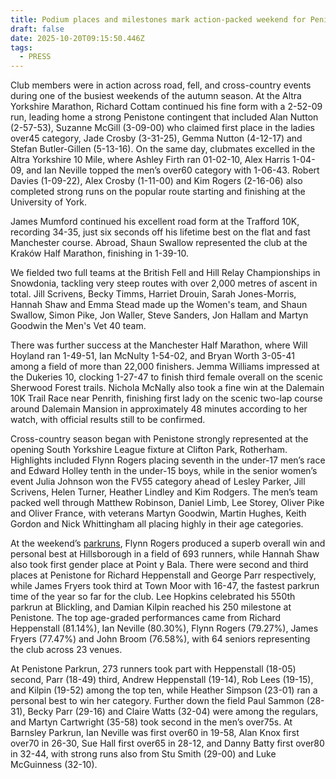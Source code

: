 ```yaml
---
title: Podium places and milestones mark action-packed weekend for Penistone runners
draft: false
date: 2025-10-20T09:15:50.446Z
tags:
  - PRESS
---
```

Club members were in action across road, fell, and cross-country events during one of the busiest weekends of the autumn season. At the Altra Yorkshire Marathon, Richard Cottam continued his fine form with a 2-52-09 run, leading home a strong Penistone contingent that included Alan Nutton (2-57-53), Suzanne McGill (3-09-00) who claimed first place in the ladies over45 category, Jade Crosby (3-31-25), Gemma Nutton (4-12-17) and Stefan Butler-Gillen (5-13-16). On the same day, clubmates excelled in the Altra Yorkshire 10 Mile, where Ashley Firth ran 01-02-10, Alex Harris 1-04-09, and Ian Neville topped the men’s over60 category with 1-06-43. Robert Davies (1-09-22), Alex Crosby (1-11-00) and Kim Rogers (2-16-06) also completed strong runs on the popular route starting and finishing at the University of York.

James Mumford continued his excellent road form at the Trafford 10K, recording 34-35, just six seconds off his lifetime best on the flat and fast Manchester course. Abroad, Shaun Swallow represented the club at the Kraków Half Marathon, finishing in 1-39-10.

We fielded two full teams at the British Fell and Hill Relay Championships in Snowdonia, tackling very steep routes with over 2,000 metres of ascent in total. Jill Scrivens, Becky Timms, Harriet Drouin, Sarah Jones-Morris, Hannah Shaw and Emma Stead made up the Women's team, and Shaun Swallow, Simon Pike, Jon Waller, Steve Sanders, Jon Hallam and Martyn Goodwin the Men's Vet 40 team.

There was further success at the Manchester Half Marathon, where Will Hoyland ran 1-49-51, Ian McNulty 1-54-02, and Bryan Worth 3-05-41 among a field of more than 22,000 finishers. Jemma Williams impressed at the Dukeries 10, clocking 1-27-47 to finish third female overall on the scenic Sherwood Forest trails. Nichola McNally also took a fine win at the Dalemain 10K Trail Race near Penrith, finishing first lady on the scenic two-lap course around Dalemain Mansion in approximately 48 minutes according to her watch, with official results still to be confirmed.

Cross-country season began with Penistone strongly represented at the opening South Yorkshire League fixture at Clifton Park, Rotherham. Highlights included Flynn Rogers placing seventh in the under-17 men’s race and Edward Holley tenth in the under-15 boys, while in the senior women’s event Julia Johnson won the FV55 category ahead of Lesley Parker, Jill Scrivens, Helen Turner, Heather Lindley and Kim Rodgers. The men’s team packed well through Matthew Robinson, Daniel Limb, Lee Storey, Oliver Pike and Oliver France, with veterans Martyn Goodwin, Martin Hughes, Keith Gordon and Nick Whittingham all placing highly in their age categories.

At the weekend’s [parkruns](https://results.pfrac.co.uk/parkrun-2025/2025-10-18), Flynn Rogers produced a superb overall win and personal best at Hillsborough in a field of 693 runners, while Hannah Shaw also took first gender place at Point y Bala. There were second and third places at Penistone for Richard Heppenstall and George Parr respectively, while James Fryers took third at Town Moor with 16-47, the fastest parkrun time of the year so far for the club. Lee Hopkins celebrated his 550th parkrun at Blickling, and Damian Kilpin reached his 250 milestone at Penistone. The top age-graded performances came from Richard Heppenstall (81.14%), Ian Neville (80.30%), Flynn Rogers (79.27%), James Fryers (77.47%) and John Broom (76.58%), with 64 seniors representing the club across 23 venues. 

At Penistone Parkrun, 273 runners took part with Heppenstall (18-05) second, Parr (18-49) third, Andrew Heppenstall (19-14), Rob Lees (19-15), and Kilpin (19-52) among the top ten, while Heather Simpson (23-01) ran a personal best to win her category. Further down the field Paul Sammon (28-31), Becky Parr (29-16) and Claire Watts (32-04) were among the regulars, and Martyn Cartwright (35-58) took second in the men’s over75s. At Barnsley Parkrun, Ian Neville was first over60 in 19-58, Alan Knox first over70 in 26-30, Sue Hall first over65 in 28-12, and Danny Batty first over80 in 32-44, with strong runs also from Stu Smith (29-00) and Luke McGuinness (32-10).